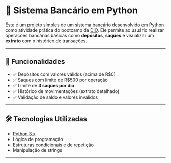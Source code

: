# 💸 Sistema Bancário em Python

Este é um projeto simples de um sistema bancário desenvolvido em Python como atividade prática do bootcamp da [DIO](https://dio.me). Ele permite ao usuário realizar operações bancárias básicas como **depósitos**, **saques** e visualizar um **extrato** com o histórico de transações.

---

## 🚀 Funcionalidades

- ✅ Depósitos com valores válidos (acima de R$0)
- ✅ Saques com limite de R$500 por operação
- ✅ Limite de **3 saques por dia**
- ✅ Histórico de movimentações (extrato detalhado)
- ✅ Validação de saldo e valores inválidos

---

## 🛠 Tecnologias Utilizadas

- [Python 3.x](https://www.python.org/)
- Lógica de programação
- Estruturas condicionais e de repetição
- Manipulação de strings

---


